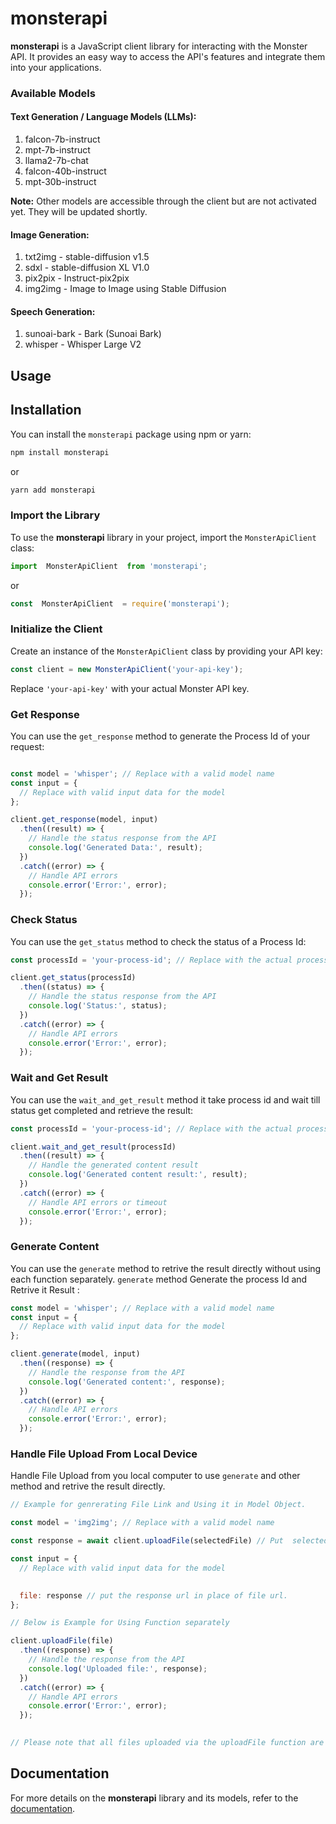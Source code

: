 


# monsterapi

**monsterapi** is a JavaScript client library for interacting with the Monster API. It provides an easy way to access the API's features and integrate them into your applications.



### Available Models

#### Text Generation / Language Models (LLMs):

1. falcon-7b-instruct
2. mpt-7b-instruct
3. llama2-7b-chat
4. falcon-40b-instruct
5. mpt-30b-instruct

**Note:** Other models are accessible through the client but are not activated yet. They will be updated shortly.

#### Image Generation:

1. txt2img - stable-diffusion v1.5
2. sdxl - stable-diffusion XL V1.0
3. pix2pix - Instruct-pix2pix
4. img2img - Image to Image using Stable Diffusion

#### Speech Generation:

1. sunoai-bark - Bark (Sunoai Bark)
2. whisper - Whisper Large V2

## Usage

## Installation

You can install the `monsterapi` package using npm or yarn:

```bash
npm install monsterapi
```

or

```bash
yarn add monsterapi
```

### Import the Library

To use the **monsterapi** library in your project, import the `MonsterApiClient` class:

```javascript
import  MonsterApiClient  from 'monsterapi';
```
or

```javascript
const  MonsterApiClient  = require('monsterapi');
```
### Initialize the Client

Create an instance of the `MonsterApiClient` class by providing your API key:

```javascript
const client = new MonsterApiClient('your-api-key');
```

Replace `'your-api-key'` with your actual Monster API key.

### Get Response

You can use the `get_response` method to generate the Process Id of your request:

```javascript

const model = 'whisper'; // Replace with a valid model name
const input = {
  // Replace with valid input data for the model
};

client.get_response(model, input)
  .then((result) => {
    // Handle the status response from the API
    console.log('Generated Data:', result);
  })
  .catch((error) => {
    // Handle API errors
    console.error('Error:', error);
  });
```

### Check Status

You can use the `get_status` method to check the status of a Process Id:

```javascript
const processId = 'your-process-id'; // Replace with the actual process ID

client.get_status(processId)
  .then((status) => {
    // Handle the status response from the API
    console.log('Status:', status);
  })
  .catch((error) => {
    // Handle API errors
    console.error('Error:', error);
  });
```

### Wait and Get Result

You can use the `wait_and_get_result` method it take process id and wait till status get completed and retrieve the result:

```javascript
const processId = 'your-process-id'; // Replace with the actual process ID

client.wait_and_get_result(processId)
  .then((result) => {
    // Handle the generated content result
    console.log('Generated content result:', result);
  })
  .catch((error) => {
    // Handle API errors or timeout
    console.error('Error:', error);
  });
```
### Generate Content

You can use the `generate` method to retrive the result directly without using each function separately. `generate` method Generate the process Id and Retrive it Result :

```javascript
const model = 'whisper'; // Replace with a valid model name
const input = {
  // Replace with valid input data for the model
};

client.generate(model, input)
  .then((response) => {
    // Handle the response from the API
    console.log('Generated content:', response);
  })
  .catch((error) => {
    // Handle API errors
    console.error('Error:', error);
  });
```

### Handle File Upload From Local Device

Handle File Upload from you local computer to use `generate` and other method and retrive the result directly.

```javascript
// Example for genrerating File Link and Using it in Model Object.

const model = 'img2img'; // Replace with a valid model name

const response = await client.uploadFile(selectedFile) // Put  selected file in `uploadFile Function`

const input = {
  // Replace with valid input data for the model

 
  file: response // put the response url in place of file url.
};

// Below is Example for Using Function separately 

client.uploadFile(file)
  .then((response) => {
    // Handle the response from the API
    console.log('Uploaded file:', response);
  })
  .catch((error) => {
    // Handle API errors
    console.error('Error:', error);
  });
  

// Please note that all files uploaded via the uploadFile function are automatically removed from the database for privacy and security purposes.

```

## Documentation

For more details on the **monsterapi** library and its models, refer to the [documentation](https://developer.monsterapi.ai/reference/getting-started-1).



